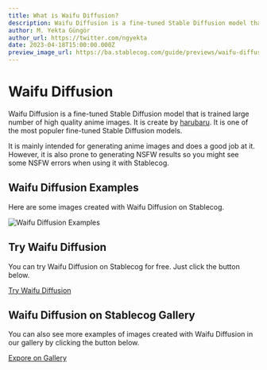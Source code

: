 ```yaml
---
title: What is Waifu Diffusion?
description: Waifu Diffusion is a fine-tuned Stable Diffusion model that is trained large number of high quality anime images.
author: M. Yekta Güngör
author_url: https://twitter.com/ngyekta
date: 2023-04-18T15:00:00.000Z
preview_image_url: https://ba.stablecog.com/guide/previews/waifu-diffusion.jpg
---
```


# Waifu Diffusion

Waifu Diffusion is a fine-tuned Stable Diffusion model that is trained large number of high quality anime images. It is create by [harubaru](https://github.com/harubaru). It is one of the most populer fine-tuned Stable Diffusion models.

It is mainly intended for generating anime images and does a good job at it. However, it is also prone to generating NSFW results so you might see some NSFW errors when using it with Stablecog.

## Waifu Diffusion Examples

Here are some images created with Waifu Diffusion on Stablecog.

![Waifu Diffusion Examples](https://ba.stablecog.com/guide/models/waifu-diffusion.jpg)<!--rehype:width=2560&height=5760-->

## Try Waifu Diffusion

You can try Waifu Diffusion on Stablecog for free. Just click the button below.

[Try Waifu Diffusion](https://stablecog.com/?mi=f7f3d973-ac6f-4a7a-9db8-e89e4fba03a9&adv=true)<!--rehype:button=true-->

## Waifu Diffusion on Stablecog Gallery

You can also see more examples of images created with Waifu Diffusion in our gallery by clicking the button below.

[Expore on Gallery](https://stablecog.com/gallery?mi=f7f3d973-ac6f-4a7a-9db8-e89e4fba03a9)<!--rehype:button=true-->
